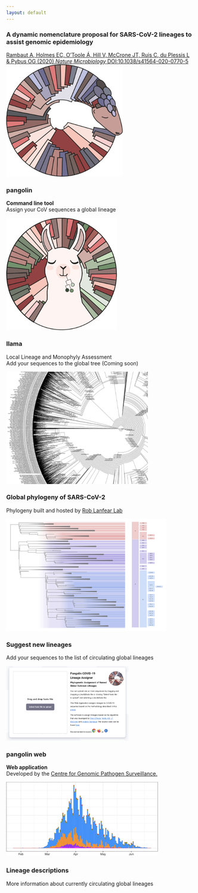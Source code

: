 ```yaml
---
layout: default
---
```


<!-- Section -->
<section>
    <div class="box">
        <h3>A dynamic nomenclature proposal for SARS-CoV-2 lineages to assist genomic epidemiology</h3>
        <a href="https://doi.org/10.1038/s41564-020-0770-5">Rambaut A, Holmes EC, O’Toole Á, Hill V, McCrone JT,  Ruis C, du Plessis L & Pybus OG (2020) <i>Nature Microbiology</i> DOI:10.1038/s41564-020-0770-5</a>
</div>
    <div class="posts">
        <article>
            <a href="./pangolin.html" class="image"><img src="./assets/images/pangolin_logo.svg" style="height:300px;max-height:300px;max-width:320px" alt="" /></a>
            <h3>pangolin</h3>
            <p><strong>Command line tool</strong><br>Assign your CoV sequences a global lineage
            </p>
        </article>
		<article>
            <a href="./llama.html" class="image"><img src="./assets/images/llama_logo.svg" style="height:300px;max-height:300px;max-width:450px" alt="" /></a>
            <h3>llama</h3>
            <p>Local Lineage and Monophyly Assessment<br>Add your sequences to the global tree (Coming soon)</p>
        </article>
        <article>
            <a href="https://github.com/roblanf/sarscov2phylo" class="image"><img src="./assets/images/global_tree.jpg" style="height:300px;width:380px;max-width:380px" alt="" /></a>
            <h3>Global phylogeny of SARS-CoV-2</h3>
            <p>Phylogeny built and hosted by <a href="http://www.robertlanfear.com/"> Rob Lanfear Lab</a>
            </p>
        </article>
        <article>
            <a href="./assignment.html" class="image"><img src="assets/images/global_lineages_tree.png" style="height:300px;max-height:300px;max-width:450px" alt="" /></a>
            <h3>Suggest new lineages</h3>
            <p>Add your sequences to the list of circulating global lineages</p>
        </article>
        <!-- </div>
        <div class="posts"> -->
        <article>
            <a href="https://pangolin.cog-uk.io/" class="image"><img src="assets/images/pangolin_web.png" style="height:200px;max-height:200;max-width:350px" alt="" /></a>
            <h3>pangolin web</h3>
            <p><strong>Web application</strong><br>Developed by the <a href="https://www.pathogensurveillance.net/">Centre for Genomic Pathogen Surveillance.</a>
            </p>
        </article>
        <article>
            <a href="./descriptions.html" class="image"><img src="assets/images/lineage_histogram.png" 
            style="height:200px;max-height:250px;max-width:450px" alt="" /></a>
            <h3>Lineage descriptions</h3>
            <p>More information about currently circulating global lineages</p>
        </article>
    <!-- </div>
    <div class="posts"> -->
        <!-- <article>
            <a href="./summaries.html" class="image"><img src="assets/images/lineage_histogram.png" 
            style="height:200px;max-height:250px;max-width:450px" alt="" /></a>
            <h3>Lineage summary figures</h3>
            <p>More information about currently circulating global lineages</p>
        </article> -->
    </div>
</section>

